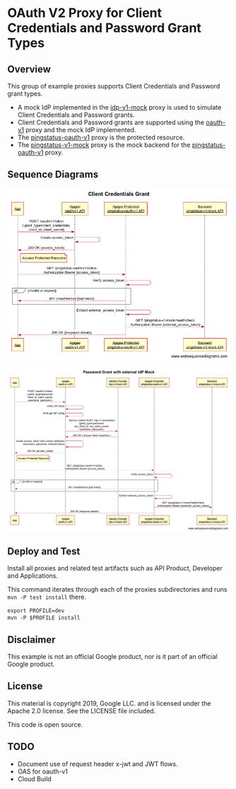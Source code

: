 # OAuth V2 Proxy for Client Credentials and Password Grant Types

## Overview
This group of example proxies supports Client Credentials and Password grant types.

- A mock IdP implemented in the [idp-v1-mock](idp-v1-mock/README.md) proxy is used to simulate Client Credentials and Password grants.
- Client Credentials and Password grants are supported using the [oauth-v1](oauth-v1/README.md) proxy and the mock IdP implemented.
- The [pingstatus-oauth-v1](pingstatus-oauth-v1/README.md) proxy is the protected resource.
- The [pingstatus-v1-mock](pingstatus-v1-mock/README.md) proxy is the mock backend for the [pingstatus-oauth-v1](pingstatus-oauth-v1/README.md) proxy.

## Sequence Diagrams
![Client Credentials](ClientCredentialsGrant.png)

![Password Grant](PasswordGrant.png)

## Deploy and Test
Install all proxies and related test artifacts such as API Product, Developer and Applications. 

This command iterates through each of the proxies subdirectories and runs `mvn -P test install` there.

```
export PROFILE=dev
mvn -P $PROFILE install
```

## Disclaimer
This example is not an official Google product, nor is it part of an official Google product.

## License
This material is copyright 2019, Google LLC. and is licensed under the Apache 2.0 license. See the LICENSE file included.

This code is open source.

## TODO
* Document use of request header x-jwt and JWT flows.
* OAS for oauth-v1
* Cloud Build
